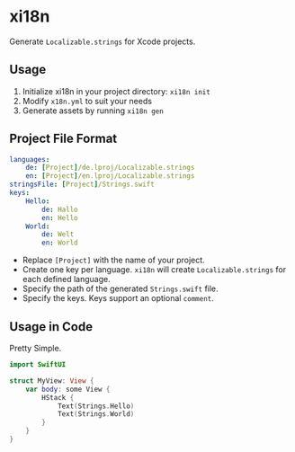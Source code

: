# xi18n

Generate `Localizable.strings` for Xcode projects.

## Usage

1. Initialize xi18n in your project directory: `xi18n init`
2. Modify `x18n.yml` to suit your needs
3. Generate assets by running `xi18n gen`

## Project File Format

```yaml
languages:
    de: [Project]/de.lproj/Localizable.strings
    en: [Project]/en.lproj/Localizable.strings
stringsFile: [Project]/Strings.swift
keys:
    Hello:
        de: Hallo
        en: Hello
    World:
        de: Welt
        en: World

```

- Replace `[Project]` with the name of your project.
- Create one key per language. `xi18n` will create `Localizable.strings` for each defined language.
- Specify the path of the generated `Strings.swift` file.
- Specify the keys. Keys support an optional `comment`.

## Usage in Code

Pretty Simple.

```swift
import SwiftUI

struct MyView: View {
    var body: some View {
        HStack {
            Text(Strings.Hello)
            Text(Strings.World)
        }
    }
}
```